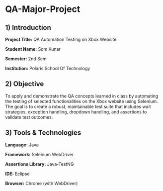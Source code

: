 # QA-Major-Project
## 1) Introduction
 **Project Title:** QA Automation Testing on Xbox Website
 
 **Student Name:** Som Kunar
 
 **Semester:** 2nd Sem
 
 **Institution:** Polaris School Of Technology

## 2) Objective
To apply and demonstrate the QA concepts learned in class by automating the testing of selected functionalities on the Xbox website using Selenium. The goal is to create a robust, maintainable test suite that includes wait strategies, exception handling, dropdown handling, and assertions to validate test outcomes.

## 3) Tools & Technologies
**Language:** Java

**Framework:** Selenium WebDriver


**Assertions Library:** Java-TestNG 

**IDE:** Eclipse

**Browser:** Chrome (with WebDriver)
